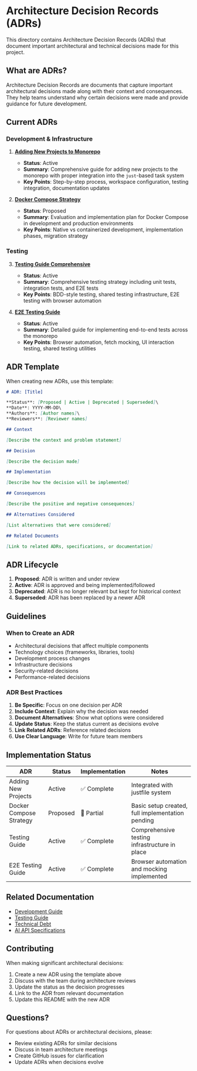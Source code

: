 # Architecture Decision Records (ADRs)

This directory contains Architecture Decision Records (ADRs) that document
important architectural and technical decisions made for this project.

## What are ADRs?

Architecture Decision Records are documents that capture important architectural
decisions made along with their context and consequences. They help teams
understand why certain decisions were made and provide guidance for future
development.

## Current ADRs

### Development & Infrastructure

1. **[Adding New Projects to Monorepo](./Adding_New_Projects_to_Monorepo.md)**
   - **Status**: Active
   - **Summary**: Comprehensive guide for adding new projects to the monorepo
     with proper integration into the `just`-based task system
   - **Key Points**: Step-by-step process, workspace configuration, testing
     integration, documentation updates

2. **[Docker Compose Strategy](./Docker_Compose_Strategy.md)**
   - **Status**: Proposed
   - **Summary**: Evaluation and implementation plan for Docker Compose in
     development and production environments
   - **Key Points**: Native vs containerized development, implementation phases,
     migration strategy

### Testing

3. **[Testing Guide Comprehensive](./Testing_Guide_Comprehensive.md)**
   - **Status**: Active
   - **Summary**: Comprehensive testing strategy including unit tests,
     integration tests, and E2E tests
   - **Key Points**: BDD-style testing, shared testing infrastructure, E2E
     testing with browser automation

4. **[E2E Testing Guide](./E2E_Testing_Guide.md)**
   - **Status**: Active
   - **Summary**: Detailed guide for implementing end-to-end tests across the
     monorepo
   - **Key Points**: Browser automation, fetch mocking, UI interaction testing,
     shared testing utilities

## ADR Template

When creating new ADRs, use this template:

```markdown
# ADR: [Title]

**Status**: [Proposed | Active | Deprecated | Superseded]\
**Date**: YYYY-MM-DD\
**Authors**: [Author names]\
**Reviewers**: [Reviewer names]

## Context

[Describe the context and problem statement]

## Decision

[Describe the decision made]

## Implementation

[Describe how the decision will be implemented]

## Consequences

[Describe the positive and negative consequences]

## Alternatives Considered

[List alternatives that were considered]

## Related Documents

[Link to related ADRs, specifications, or documentation]
```

## ADR Lifecycle

1. **Proposed**: ADR is written and under review
2. **Active**: ADR is approved and being implemented/followed
3. **Deprecated**: ADR is no longer relevant but kept for historical context
4. **Superseded**: ADR has been replaced by a newer ADR

## Guidelines

### When to Create an ADR

- Architectural decisions that affect multiple components
- Technology choices (frameworks, libraries, tools)
- Development process changes
- Infrastructure decisions
- Security-related decisions
- Performance-related decisions

### ADR Best Practices

1. **Be Specific**: Focus on one decision per ADR
2. **Include Context**: Explain why the decision was needed
3. **Document Alternatives**: Show what options were considered
4. **Update Status**: Keep the status current as decisions evolve
5. **Link Related ADRs**: Reference related decisions
6. **Use Clear Language**: Write for future team members

## Implementation Status

| ADR                     | Status   | Implementation | Notes                                            |
| ----------------------- | -------- | -------------- | ------------------------------------------------ |
| Adding New Projects     | Active   | ✅ Complete    | Integrated with justfile system                  |
| Docker Compose Strategy | Proposed | 🚧 Partial     | Basic setup created, full implementation pending |
| Testing Guide           | Active   | ✅ Complete    | Comprehensive testing infrastructure in place    |
| E2E Testing Guide       | Active   | ✅ Complete    | Browser automation and mocking implemented       |

## Related Documentation

- [Development Guide](../../DEVELOPMENT.md)
- [Testing Guide](../../TESTING.md)
- [Technical Debt](../technical-debt/)
- [AI API Specifications](../ai-api/)

## Contributing

When making significant architectural decisions:

1. Create a new ADR using the template above
2. Discuss with the team during architecture reviews
3. Update the status as the decision progresses
4. Link to the ADR from relevant documentation
5. Update this README with the new ADR

## Questions?

For questions about ADRs or architectural decisions, please:

- Review existing ADRs for similar decisions
- Discuss in team architecture meetings
- Create GitHub issues for clarification
- Update ADRs when decisions evolve
